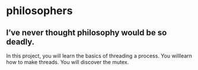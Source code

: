 # philosophers
## I’ve never thought philosophy would be so deadly.

In this project, you will learn the basics of threading a process.
You willlearn how to make threads. You will discover the mutex.